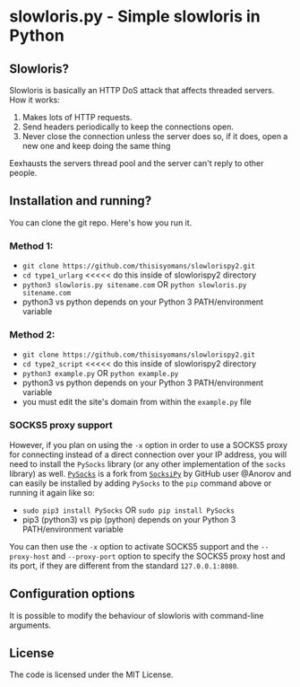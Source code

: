 # slowloris.py - Simple slowloris in Python

## Slowloris?
Slowloris is basically an HTTP DoS attack that affects threaded servers. How it works:

1. Makes lots of HTTP requests.
2. Send headers periodically to keep the connections open.
3. Never close the connection unless the server does so, if it does, open a new one and keep doing the same thing

Eexhausts the servers thread pool and the server can't reply to other people.

## Installation and running?

You can clone the git repo. Here's how you run it.

### Method 1:

* `git clone https://github.com/thisisyomans/slowlorispy2.git`
* `cd type1_urlarg` <<<<< do this inside of slowlorispy2 directory
* `python3 slowloris.py sitename.com` OR `python slowloris.py sitename.com`
* python3 vs python depends on your Python 3 PATH/environment variable

### Method 2:

* `git clone https://github.com/thisisyomans/slowlorispy2.git`
* `cd type2_script` <<<<< do this inside of slowlorispy2 directory
* `python3 example.py` OR `python example.py`
* python3 vs python depends on your Python 3 PATH/environment variable
* you must edit the site's domain from within the `example.py` file

### SOCKS5 proxy support

However, if you plan on using the `-x` option in order to use a SOCKS5 proxy for connecting instead of a direct connection over your IP address, you will need to install the `PySocks` library (or any other implementation of the `socks` library) as well. [`PySocks`](https://github.com/Anorov/PySocks) is a fork from [`SocksiPy`](http://socksipy.sourceforge.net/) by GitHub user @Anorov and can easily be installed by adding `PySocks` to the `pip` command above or running it again like so:

* `sudo pip3 install PySocks` OR `sudo pip install PySocks`
* pip3 (python3) vs pip (python) depends on your Python 3 PATH/environment variable

You can then use the `-x` option to activate SOCKS5 support and the `--proxy-host` and `--proxy-port` option to specify the SOCKS5 proxy host and its port, if they are different from the standard `127.0.0.1:8080`.

## Configuration options
It is possible to modify the behaviour of slowloris with command-line arguments.

## License
The code is licensed under the MIT License.
